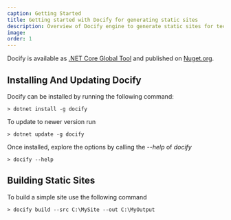 ```yaml
---
caption: Getting Started
title: Getting started with Docify for generating static sites
description: Overview of Docify engine to generate static sites for technical documentation, blogs and user guide
image: 
order: 1
---
```

Docify is available as [.NET Core Global Tool](https://docs.microsoft.com/en-us/dotnet/core/tools/global-tools) and published on [Nuget.org](https://www.nuget.org/packages/Docify/).

## Installing And Updating Docify

Docify can be installed by running the following command:

~~~
> dotnet install -g docify
~~~

To update to newer version run

~~~
> dotnet update -g docify
~~~

Once installed, explore the options by calling the *--help* of *docify*

~~~
> docify --help
~~~

## Building Static Sites

To build a simple site use the following command

~~~
> docify build --src C:\MySite --out C:\MyOutput
~~~